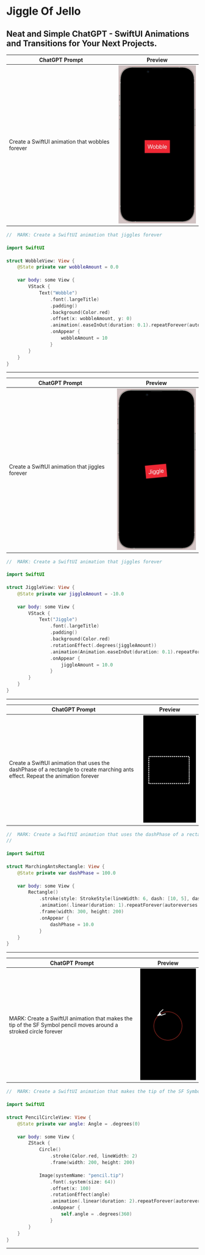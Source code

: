 # Jiggle Of Jello
## Neat and Simple ChatGPT - SwiftUI Animations and Transitions for Your Next Projects.

| ChatGPT Prompt | Preview |
|--------|---------|
| Create a SwiftUI animation that wobbles forever | ![Wobble](https://github.com/GetStream/JiggleOfJello/blob/main/Previews/wobble.png) |

```swift
//  MARK: Create a SwiftUI animation that jiggles forever

import SwiftUI

struct WobbleView: View {
    @State private var wobbleAmount = 0.0
    
    var body: some View {
        VStack {
            Text("Wobble")
                .font(.largeTitle)
                .padding()
                .background(Color.red)
                .offset(x: wobbleAmount, y: 0)
                .animation(.easeInOut(duration: 0.1).repeatForever(autoreverses: true), value: wobbleAmount)
                .onAppear {
                    wobbleAmount = 10
                }
        }
    }
} 
```
-----

| ChatGPT Prompt | Preview |
|--------|---------|
| Create a SwiftUI animation that jiggles forever | ![Jiggle](https://github.com/GetStream/JiggleOfJello/blob/main/Previews/jiggle.png) |

```swift
//  MARK: Create a SwiftUI animation that jiggles forever

import SwiftUI

struct JiggleView: View {
    @State private var jiggleAmount = -10.0
    
    var body: some View {
        VStack {
            Text("Jiggle")
                .font(.largeTitle)
                .padding()
                .background(Color.red)
                .rotationEffect(.degrees(jiggleAmount))
                .animation(Animation.easeInOut(duration: 0.1).repeatForever(autoreverses: true), value: jiggleAmount)
                .onAppear {
                    jiggleAmount = 10.0
                }
        }
    }
}
```
----

| ChatGPT Prompt | Preview |
|--------|---------|
| Create a SwiftUI animation that uses the dashPhase of a rectangle to create marching ants effect. Repeat the animation forever | ![Marching Ants](https://github.com/GetStream/JiggleOfJello/blob/main/Previews/marchnigAnts.gif) |

```swift
//  MARK: Create a SwiftUI animation that uses the dashPhase of a rectangle to create marching ants effect. Repeat the animation forever
//

import SwiftUI

struct MarchingAntsRectangle: View {
    @State private var dashPhase = 100.0

    var body: some View {
        Rectangle()
            .stroke(style: StrokeStyle(lineWidth: 6, dash: [10, 5], dashPhase: dashPhase))
            .animation(.linear(duration: 1).repeatForever(autoreverses: false), value: dashPhase)
            .frame(width: 300, height: 200)
            .onAppear {
                dashPhase = 10.0
            }
    }
}
```
----

| ChatGPT Prompt | Preview |
|--------|---------|
| MARK: Create a SwiftUI animation that makes the tip of the SF Symbol pencil moves around a stroked circle forever | ![Marching Ants](https://github.com/GetStream/JiggleOfJello/blob/main/Previews/moveAlongCircle.gif) |

```swift
//  MARK: Create a SwiftUI animation that makes the tip of the SF Symbol pencil moves around a stroked circle forever

import SwiftUI

struct PencilCircleView: View {
    @State private var angle: Angle = .degrees(0)
    
    var body: some View {
        ZStack {
            Circle()
                .stroke(Color.red, lineWidth: 2)
                .frame(width: 200, height: 200)
            
            Image(systemName: "pencil.tip")
                .font(.system(size: 64))
                .offset(x: 100)
                .rotationEffect(angle)
                .animation(.linear(duration: 2).repeatForever(autoreverses: false), value: angle)
                .onAppear {
                    self.angle = .degrees(360)
                }
        }
    }
}
```
----






